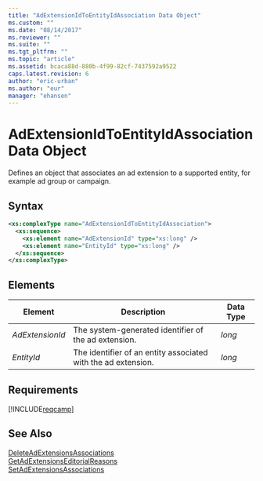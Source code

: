 ```yaml
---
title: "AdExtensionIdToEntityIdAssociation Data Object"
ms.custom: ""
ms.date: "08/14/2017"
ms.reviewer: ""
ms.suite: ""
ms.tgt_pltfrm: ""
ms.topic: "article"
ms.assetid: bcaca88d-880b-4f99-82cf-7437592a9522
caps.latest.revision: 6
author: "eric-urban"
ms.author: "eur"
manager: "ehansen"
---
```

# AdExtensionIdToEntityIdAssociation Data Object
Defines an object that associates an ad extension to a supported entity, for example ad group or campaign.

## Syntax

```xml
<xs:complexType name="AdExtensionIdToEntityIdAssociation">
  <xs:sequence>
    <xs:element name="AdExtensionId" type="xs:long" />
    <xs:element name="EntityId" type="xs:long" />
  </xs:sequence>
</xs:complexType>
```

## <a name="Elements"></a>Elements

|Element|Description|Data Type|
|-----------|---------------|-------------|
|*AdExtensionId*|The system-generated identifier of the ad extension.|*long*|
|*EntityId*|The identifier of an entity associated with the ad extension.|*long*|

## Requirements
[!INCLUDE[reqcamp](../campaign-api/includes/reqcamp.md)]
## See Also
[DeleteAdExtensionsAssociations](../campaign-api/deleteadextensionsassociations-service-operation.md)  
[GetAdExtensionsEditorialReasons](../campaign-api/getadextensionseditorialreasons-service-operation.md)  
[SetAdExtensionsAssociations](../campaign-api/setadextensionsassociations-service-operation.md)  

